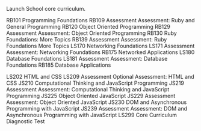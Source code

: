 Launch School core curriculum.

RB101	Programming Foundations
RB109	Assessment Assessment: Ruby and General Programming
RB120	Object Oriented Programming
RB129	Assessment Assessment: Object Oriented Programming
RB130	Ruby Foundations: More Topics
RB139	Assessment Assessment: Ruby Foundations More Topics
LS170	Networking Foundations
LS171	Assessment Assessment: Networking Foundations
RB175	Networked Applications
LS180	Database Foundations
LS181	Assessment Assessment: Database Foundations
RB185	Database Applications

LS202	HTML and CSS
LS209	Assessment Optional Assessment: HTML and CSS
JS210	Computational Thinking and JavaScript Programming
JS219	Assessment Assessment: Computational Thinking and JavaScript Programming
JS225	Object Oriented JavaScript
JS229	Assessment Assessment: Object Oriented JavaScript
JS230	DOM and Asynchronous Programming with JavaScript
JS239	Assessment Assessment: DOM and Asynchronous Programming with JavaScript
LS299	Core Curriculum Diagnostic Test
